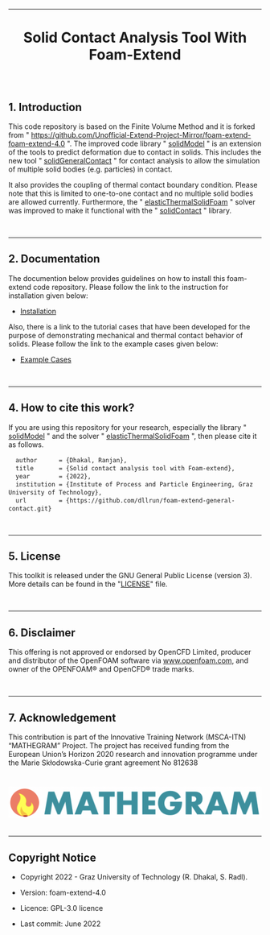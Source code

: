 <hr>

<h1><p align="center"> Solid Contact Analysis Tool With Foam-Extend 
</p></h1>

<br/>
		 

## 1. Introduction

This code repository is based on the Finite Volume Method and it is forked from " https://github.com/Unofficial-Extend-Project-Mirror/foam-extend-foam-extend-4.0 ". 
The improved code library " [solidModel](src/solidModels/) " is an extension of the tools to predict deformation due to contact in solids. This 
includes the new tool " [solidGeneralContact](src/solidModels/fvPatchFields/solidContact/solidGeneralContactFvPatchVectorField.C) " for contact analysis to allow the simulation of 
multiple solid bodies (e.g. particles) in contact. 

It also provides the coupling of thermal contact boundary condition. Please note that this is limited to one-to-one contact 
and no multiple solid bodies are allowed currently. Furthermore, the " [elasticThermalSolidFoam](applications/solvers/solidMechanics/elasticThermalSolidFoam) " solver was improved to make it functional with the 
" [solidContact](src/solidModels/fvPatchFields/solidContact/) " library. 

<br/>
<hr>


## 2. Documentation
The documention below provides guidelines on how to install this foam-extend code repository. Please follow the link to the instruction for installation given below:

* [Installation](howToInstall.md)

Also, there is a link to the tutorial cases that have been developed for the purpose of demonstrating mechanical and thermal contact behavior of solids. Please follow the link to the example cases given below: 

* [Example Cases](tutorials/solidMechanics/deliverablesExampleCases/howToRunExampleCases.md)

<br/>
<hr>

## 4. How to cite this work?
If you are using this repository for your research, especially the library 
" [solidModel](src/solidModels/) " and the solver " [elasticThermalSolidFoam](applications/solvers/solidMechanics/elasticThermalSolidFoam) ", then please cite it as follows.

      author      = {Dhakal, Ranjan},
      title       = {Solid contact analysis tool with Foam-extend},
      year        = {2022},
      institution = {Institute of Process and Particle Engineering, Graz University of Technology},
      url         = {https://github.com/dllrun/foam-extend-general-contact.git}

<br/>
<hr>

## 5. License
This toolkit is released under the GNU General Public License (version 3). More 
details can be found in the "[LICENSE](LICENSE)" file.

<br/>
<hr>

## 6. Disclaimer
This offering is not approved or endorsed by OpenCFD Limited, producer and 
distributor of the OpenFOAM software via www.openfoam.com, and owner of the 
OPENFOAM®  and OpenCFD®  trade marks.

<br/>
<hr>

## 7. Acknowledgement
This contribution is part of the Innovative Training Network (MSCA-ITN) “MATHEGRAM” 
Project. The project has received funding from the European Union’s Horizon 
2020 research and innovation programme under the Marie Skłodowska-Curie grant 
agreement No 812638


<h1><p align="center"> <img src="mathegram_logo.png" alt="drawing" width="600"/>


<br/>
<hr>


Copyright Notice
------------------

- Copyright 2022 - Graz University of Technology (R. Dhakal, S. Radl).

- Version: foam-extend-4.0

- Licence: GPL-3.0 licence

- Last commit: June 2022
